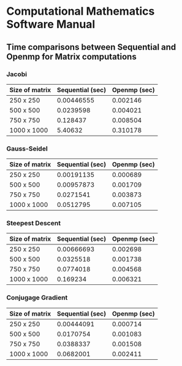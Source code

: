 # Computational Mathematics Software Manual

## Time comparisons between Sequential and Openmp for Matrix computations

### Jacobi 

Size of matrix | Sequential (sec) |  Openmp (sec)
------------ | ------------- | ------------- 
250 x 250 | 0.00446555 | 0.002146
500 x 500 | 0.0239598 | 0.004021
750 x 750 | 0.128437 | 0.008504
1000 x 1000 | 5.40632 | 0.310178


### Gauss-Seidel

Size of matrix | Sequential (sec) |  Openmp (sec)
------------ | ------------- | ------------- 
250 x 250 | 0.00191135 | 0.000689
500 x 500 | 0.00957873| 0.001709
750 x 750 | 0.0271541 | 0.003873
1000 x 1000 | 0.0512795 | 0.007105


### Steepest Descent

Size of matrix | Sequential (sec) |  Openmp (sec)
------------ | ------------- | ------------- 
250 x 250 | 0.00666693 | 0.002698
500 x 500 | 0.0325518 | 0.001738
750 x 750 | 0.0774018 | 0.004568
1000 x 1000 | 0.169234 | 0.006321


### Conjugage Gradient

Size of matrix | Sequential (sec) |  Openmp (sec)
------------ | ------------- | ------------- 
250 x 250 | 0.00444091 | 0.000714
500 x 500 | 0.0170754 | 0.001083
750 x 750 | 0.0388337 | 0.001508
1000 x 1000 | 0.0682001 | 0.002411
